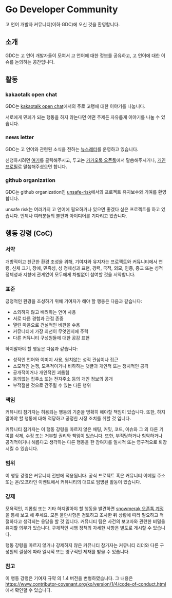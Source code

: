 # Go Developer Community

고 언어 개발자 커뮤니티(이하 GDC)에 오신 것을 환영합니다.

## 소개

GDC는 고 언어 개발자들이 모여서 고 언어에 대한 정보를 공유하고, 고 언어에 대한 이슈를 논의하는 공간입니다.

## 활동

### kakaotalk open chat

GDC는 [kakaotalk open chat](https://open.kakao.com/o/gdclanguage)에서의 주로 고랭에 대한 이야기를 나눕니다.

서로에게 민폐가 되는 행동을 하지 않는다면 어떤 주제든 자유롭게 이야기를 나눌 수 있습니다.

### news letter

GDC는 고 언어와 관련된 소식을 전하는 [뉴스레터](https://gdc.hashnode.dev/)를 운영하고 있습니다.

신청하시려면 [여기](https://gdc.hashnode.dev/newsletter)를 클릭해주시고, 투고는 [카카오톡 오픈톡](https://open.kakao.com/o/gdclanguage)에서 말씀해주시거나, [개인 프로필](https://open.kakao.com/me/snowmerak)로 말씀해주셨으면 합니다.

### github organization

GDC는 github organization인 [unsafe-risk](https://github.com/unsafe-risk)에서의 프로젝트 유지보수와 기여를 환영합니다.

unsafe risk는 여러가지 고 언어에 필요하거나 있으면 좋겠다 싶은 프로젝트를 하고 있습니다. 언제나 여러분들의 불편과 아이디어를 기다리고 있습니다.

## 행동 강령 (CoC)

### 서약

개방적이고 친근한 환경 조성을 위해, 기여자와 유지자는 프로젝트와 커뮤니티에서 연령, 신체 크기, 장애, 민족성, 성 정체성과 표현, 경력, 국적, 외모, 인종, 종교 또는 성적 정체성과 지향에 관계없이 모두에게 차별없이 참여할 것을 서약합니다.

### 표준

긍정적인 환경을 조성하기 위해 기여자가 해야 할 행동은 다음과 같습니다:
- 소외하지 않고 배려하는 언어 사용
- 서로 다른 경험과 관점 존중
- 열린 마음으로 건설적인 비판을 수용
- 커뮤니티에 가장 최선이 무엇인지에 주력
- 다른 커뮤니티 구성원들에 대한 공감 표현

하지말아야 할 행동은 다음과 같습니다:
- 성적인 언어와 이미지 사용, 원치않는 성적 관심이나 접근
- 소모적인 논쟁, 모욕적이거나 비하하는 댓글과 개인적 또는 정치적인 공격
- 공개적이거나 개인적인 괴롭힘
- 동의없는 집주소 또는 전자주소 등의 개인 정보의 공개
- 부적절한 것으로 간주될 수 있는 다른 행위

### 책임

커뮤니티 참가자는 허용되는 행동의 기준을 명확히 해야할 책임이 있습니다. 또한, 하지말아야 할 행동에 대해 적당하고 공정한 시정 조치를 취할 것 입니다.

커뮤니티 참가자는 이 행동 강령을 따르지 않은 채팅, 커밋, 코드, 이슈와 그 외 다른 기여를 삭제, 수정 또는 거부할 권리와 책임이 있습니다. 또한, 부적당하거나 험악하거나 공격적이거나 해롭다고 생각하는 다른 행동을 한 참여자를 일시적 또는 영구적으로 퇴장시킬 수 있습니다.

### 범위

이 행동 강령은 커뮤니티 전반에 적용됩니다. 공식 프로젝트 혹은 커뮤니티 이메일 주소 또는 온/오프라인 이벤트에서 커뮤니티의 대표로 임명된 활동이 있습니다.

### 강제

모욕적인, 괴롭힘 또는 기타 하지말아야 할 행동을 발견하면 [snowmerak 오픈톡 계정](https://open.kakao.com/me/snowmerak)을 통해 보고 해 주세요. 모든 불만사항은 검토하고 조사한 뒤 상황에 따라 필요하고 적절하다고 생각되는 응답을 할 것 입니다. 커뮤니티 팀은 사건의 보고자와 관련한 비밀을 유지할 의무가 있습니다. 구체적인 시행 정책의 자세한 사항은 별도로 게시할 수 있습니다.

행동 강령을 따르지 않거나 강제하지 않은 커뮤니티 참가자는 커뮤니티 리더와 다른 구성원의 결정에 따라 일시적 또는 영구적인 제재를 받을 수 있습니다.

### 참고

이 행동 강령은 기여자 규약 의 1.4 버전을 변형하였습니다. 그 내용은 https://www.contributor-covenant.org/ko/version/1/4/code-of-conduct.html 에서 확인할 수 있습니다.
